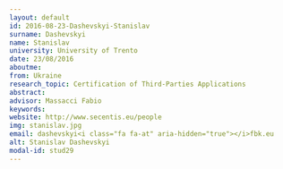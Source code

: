 ```yaml
---
layout: default 
id: 2016-08-23-Dashevskyi-Stanislav
surname: Dashevskyi
name: Stanislav
university: University of Trento
date: 23/08/2016
aboutme: 
from: Ukraine
research_topic: Certification of Third-Parties Applications
abstract: 
advisor: Massacci Fabio
keywords: 
website: http://www.secentis.eu/people
img: stanislav.jpg
email: dashevskyi<i class="fa fa-at" aria-hidden="true"></i>fbk.eu
alt: Stanislav Dashevskyi
modal-id: stud29
---
```

